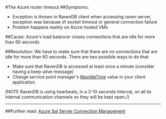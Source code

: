 #The Azure router timeout
##Symptoms:
-  Exception is thrown in RavenDB client when accessing raven server,  exception was because of socket timeout or general connection failure
- Problem happens mainly on Azure hosted VMs

##Cause:
Azure's load balancer closes connections that are idle for more than 60 seconds

##Resolution:
We have to make sure that there are no connections that are idle for more than 60 seconds.
There are two possible ways to do that:

- Make sure that RavenDB is accessed at least once a minute (consider having a keep-alive message)
- Change service point manager's [MaxIdleTime](https://msdn.microsoft.com/query/dev12.query?appId=Dev12IDEF1&l=EN-US&k=k(System.Net.ServicePointManager.MaxServicePointIdleTime);k(TargetFrameworkMoniker-.NETFramework,Version%3Dv4.5);k(DevLang-csharp)&rd=true) value in your client application 

{NOTE RavenDB is using hearbeats, in a 3-10 seconds interval, on all its internal communication channels so they will be kept open./}
<hr />

##Further read:
[Azure Sql Server Connection Management](http://social.technet.microsoft.com/wiki/contents/articles/1541.windows-azure-sql-database-connection-management.aspx)

